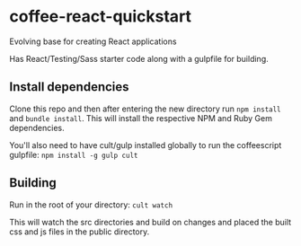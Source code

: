 coffee-react-quickstart
=======================

Evolving base for creating React applications

Has React/Testing/Sass starter code along with a gulpfile for building.

## Install dependencies

Clone this repo and then after entering the new directory run `npm install` and `bundle install`. This will install the respective NPM and Ruby Gem dependencies.

You'll also need to have cult/gulp installed globally to run the coffeescript gulpfile: `npm install -g gulp cult`

## Building
Run in the root of your directory: `cult watch`

This will watch the src directories and build on changes and placed the built css and js files in the public directory.
